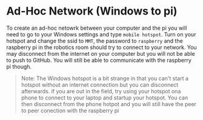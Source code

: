 # Ad-Hoc Network (Windows to pi)
To create an ad-hoc netowrk between your computer and the pi you will need to go to your Windows settings and type `mobile hotspot`.
Turn on your hotspot and change the ssid to `MMT`, the password to `raspberry` and the raspberry pi in the robotics room should try to connect
to your network. You may disconnect from the internet on your computer but you will not be able to push to GitHub. You will still be able to
communicate with the raspberry pi though.

> Note: The Windows hotspot is a bit strange in that you can't start a hotspot without an internet connection but you can disconnect afterwards.
if you are out in the field, try using your hotspot ona phone to connect to your laptop and startup your hotspot. You can then disconnect from the
phone hotpot and you will still have the peer to peer conection with the raspberry pi
